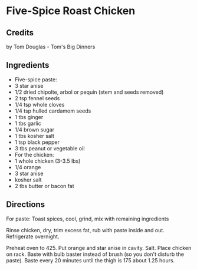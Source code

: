 # Five-Spice Roast Chicken 

<!-- BEGIN content -->

## Credits

by Tom Douglas - Tom's Big Dinners

## Ingredients

- Five-spice paste:
- 3 star anise
- 1/2 dried chipolte, arbol or pequin (stem and seeds removed)
- 2 tsp fennel seeds
- 1/4 tsp whole cloves
- 1/4 tsp hulled cardamom seeds
- 1 tbs ginger
- 1 tbs garlic
- 1/4 brown sugar
- 1 tbs kosher salt
- 1 tsp black pepper
- 3 tbs peanut or vegetable oil
- For the chicken:
- 1 whole chicken (3-3.5 lbs)
- 1/4 orange
- 3 star anise
- kosher salt
- 2 tbs butter or bacon fat

## Directions

For paste: Toast spices, cool, grind, mix with remaining ingredients  
  
 Rinse chicken, dry, trim excess fat, rub with paste inside and out. Refrigerate overnight.  
  
 Preheat oven to 425. Put orange and star anise in cavity. Salt. Place chicken on rack. Baste with bulb baster instead of brush (so you don't disturb the paste). Baste every 20 minutes until the thigh is 175 about 1.25 hours.

<!-- Saved in parser cache with key mudabon_recipe:pcache:idhash:1567-0!1!0!0!!en!2 and timestamp 20071117191308 --><!-- END content -->

